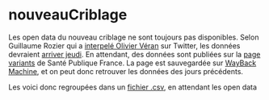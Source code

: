 # nouveauCriblage

Les open data du nouveau criblage ne sont toujours pas disponibles. Selon Guillaume Rozier qui a [interpelé Olivier Véran](https://twitter.com/GuillaumeRozier/status/1409766713076428800?s=20) sur Twitter, les données devraient [arriver jeudi](https://twitter.com/GuillaumeRozier/status/1409806585078165504?s=20). 
En attendant, des données sont publiées sur la [page variants](https://www.santepubliquefrance.fr/dossiers/coronavirus-covid-19/coronavirus-circulation-des-variants-du-sars-cov-2#block-270756) de Santé Publique France. La page est sauvegardée sur [WayBack Machine](http://web.archive.org/web/*/https://www.santepubliquefrance.fr/dossiers/coronavirus-covid-19/coronavirus-circulation-des-variants-du-sars-cov-2), et on peut donc retrouver les données des jours précédents. 

Les voici donc regroupées dans un [fichier .csv](https://github.com/flodebarre/nouveauCriblage/blob/main/nouveauCriblage.csv), en attendant les open data
